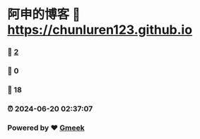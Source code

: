 # 阿申的博客 :link: https://chunluren123.github.io 
### :page_facing_up: [2](https://chunluren123.github.io/tag.html) 
### :speech_balloon: 0 
### :hibiscus: 18 
### :alarm_clock: 2024-06-20 02:37:07 
### Powered by :heart: [Gmeek](https://github.com/Meekdai/Gmeek)
